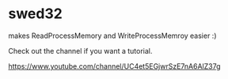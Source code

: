 # swed32
makes ReadProcessMemory and WriteProcessMemroy easier :)


Check out the channel if you want a tutorial.

https://www.youtube.com/channel/UC4et5EGjwrSzE7nA6AlZ37g
